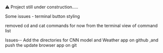 ⚠ Project still under construction.....

Some issues - terminal button styling


removed cd and cat commands for now from the terminal view of command list


Issues-- Add the directories for CNN model and Weather app on github ,and push the update browser app on git